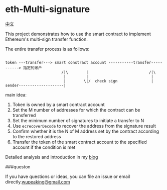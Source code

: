 # eth-Multi-signature

[中文][0]

This project demonstrates how to use the smart contract to implement Ethereum's multi-sign transfer function.

The entire transfer process is as follows:
```shell

token ---transfer---> smart constract account -----------transfer-----------> 指定的账户
                         /|\        |                           /|\
                          |         |                            |
                          |        \|/  check sign               |
sender--------------------|

```


main idea: 
1. Token is owned by a smart contract account
2. Set the M number of addresses for which the contract can be transferred
3. Set the minimum number of signatures to initiate a transfer to N
4. Use ```ecrecoverDecode``` to recover the address from the signature result
5. Confirm whether it is the N of M address set by the contract according to the restored address
6. Transfer the token of the smart contract account to the specified account if the condition is met

Detailed analysis and introduction in my [blog](https://wupeaking.github.io/learn/solidity_mutli_sign/)

###queston

If you have questions or ideas, you can file an issue or email directly.<wupeaking@gmail.com>



[0]: ./README.md

